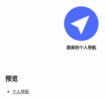 
<p align="center">
  <a href="https://nav3.cn/?g">
    <img src="src/assets/logo.png" width="130" />
  </a>
  <br />
  <b>刚来的个人导航</b>  
</p>

<br />
<br />


## 预览
- [个人导航](https://song-gld.github.io/nav)


